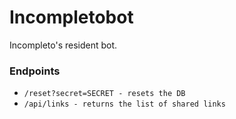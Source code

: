 # Incompletobot

Incompleto's resident bot.

### Endpoints

- `/reset?secret=SECRET - resets the DB`
- `/api/links - returns the list of shared links`
